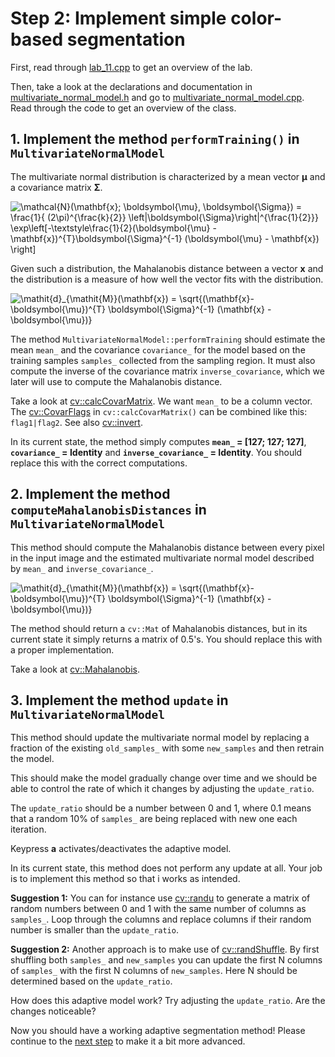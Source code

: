 # Step 2: Implement simple color-based segmentation
First, read through [lab_11.cpp](https://github.com/tek5030/lab_11/blob/master/lab_11.cpp) to get an overview of the lab.

Then, take a look at the declarations and documentation in [multivariate_normal_model.h](https://github.com/tek5030/lab_11/blob/master/multivariate_normal_model.h)
and go to [multivariate_normal_model.cpp](https://github.com/tek5030/lab_11/blob/master/multivariate_normal_model.cpp).
Read through the code to get an overview of the class.

## 1. Implement the method `performTraining()` in `MultivariateNormalModel`
The multivariate normal distribution is characterized by a mean vector **&mu;** and a covariance matrix **&Sigma;**.

![\mathcal{N}(\mathbf{x}; \boldsymbol{\mu}, \boldsymbol{\Sigma}) =
\frac{1}{ (2\pi)^{\frac{k}{2}} \left|\boldsymbol{\Sigma}\right|^{\frac{1}{2}}}
\exp\left[-\textstyle\frac{1}{2}(\boldsymbol{\mu} - \mathbf{x})^{T}\boldsymbol{\Sigma}^{-1}
(\boldsymbol{\mu} - \mathbf{x}) \right]](img/multivariate_normal_distribution.png)

Given such a distribution, the Mahalanobis distance between a vector **x** and the distribution is a measure of how 
well the vector fits with the distribution.

![\mathit{d}_{\mathit{M}}(\mathbf{x}) = \sqrt{(\mathbf{x}-\boldsymbol{\mu})^{T} \boldsymbol{\Sigma}^{-1} 
(\mathbf{x} - \boldsymbol{\mu})}](img/mahalanobis_distance.png)

The method `MultivariateNormalModel::performTraining` should estimate the mean `mean_` and the covariance `covariance_` for the model based on the training samples `samples_` collected from the sampling region.
It must also compute the inverse of the covariance matrix `inverse_covariance`, which we later will use to compute the Mahalanobis distance.

Take a look at [cv::calcCovarMatrix](https://docs.opencv.org/4.0.1/d2/de8/group__core__array.html#ga017122d912af19d7d0d2cccc2d63819f).
We want `mean_` to be a column vector. The [cv::CovarFlags](https://docs.opencv.org/4.0.1/d0/de1/group__core.html#ga719ebd4a73f30f4fab258ab7616d0f0f) in `cv::calcCovarMatrix()` can be combined like this: `flag1|flag2`.
See also [cv::invert](https://docs.opencv.org/4.0.1/d2/de8/group__core__array.html#gad278044679d4ecf20f7622cc151aaaa2).

In its current state, the method simply computes **`mean_` = [127; 127; 127]**, **`covariance_` = Identity** and **`inverse_covariance_` = Identity**.
You should replace this with the correct computations.
 
## 2. Implement the method `computeMahalanobisDistances` in `MultivariateNormalModel`
This method should compute the Mahalanobis distance between every pixel in the input image and the estimated multivariate
normal model described by `mean_` and `inverse_covariance_`.

![\mathit{d}_{\mathit{M}}(\mathbf{x}) = \sqrt{(\mathbf{x}-\boldsymbol{\mu})^{T} \boldsymbol{\Sigma}^{-1} 
(\mathbf{x} - \boldsymbol{\mu})}](img/mahalanobis_distance.png)

The method should return a `cv::Mat` of Mahalanobis distances, but in its current state it simply returns a matrix of 0.5's.
You should replace this with a proper implementation.

Take a look at [cv::Mahalanobis](https://docs.opencv.org/4.0.1/d2/de8/group__core__array.html#ga4493aee129179459cbfc6064f051aa7d).


## 3. Implement the method `update`  in `MultivariateNormalModel`
This method should update the multivariate normal model by replacing a fraction of the existing `old_samples_` with some 
`new_samples` and then retrain the model.

This should make the model gradually change over time and we should be able to control the rate of which it changes by 
adjusting the `update_ratio`.

The `update_ratio` should be a number between 0 and 1, where 0.1 means that a random 10% of `samples_` are being replaced
with new one each iteration.

Keypress **a** activates/deactivates the adaptive model.

In its current state, this method does not perform any update at all.
Your job is to implement this method so that i works as intended.

**Suggestion 1:**  You can for instance use [cv::randu]() to generate a matrix of random numbers between 0 and 1 with the
same number of columns as `samples_`. Loop through the columns and replace columns if their random number is smaller than
the `update_ratio`.

**Suggestion 2:** Another approach is to make use of [cv::randShuffle](). By first shuffling both `samples_` and `new_samples` you
can update the first N columns of `samples_` with the first N columns of `new_samples`. Here N should be determined based
on the `update_ratio`.

How does this adaptive model work? Try adjusting the `update_ratio`. Are the changes noticeable?

Now you should have a working adaptive segmentation method!
Please continue to the [next step](3-further-work.md) to make it a bit more advanced.